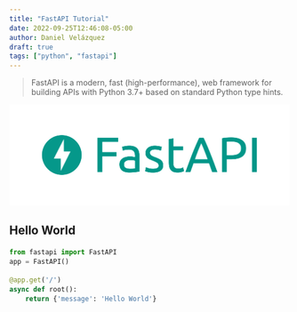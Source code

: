 ```yaml
---
title: "FastAPI Tutorial"
date: 2022-09-25T12:46:08-05:00
author: Daniel Velázquez
draft: true
tags: ["python", "fastapi"]
---
```


> FastAPI is a modern, fast (high-performance), web framework for building APIs with Python 3.7+ based on standard Python type hints.

![img](/img/fastapi.png)

## Hello World

```py {linenos=false,hl_lines=[1,"4-5"],linenostart=199}
from fastapi import FastAPI
app = FastAPI()

@app.get('/')
async def root():
    return {'message': 'Hello World'}
```
